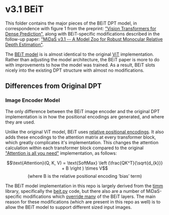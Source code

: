 # v3.1 BEiT

This folder contains the major pieces of the BEiT DPT model, in correspondence with figure 1 from the preprint: ["Vision Transformers for Dense Prediction"](https://arxiv.org/abs/2103.13413), along with BEiT-specific modifications described in the follow-up paper: ["MiDaS v3.1 -- A Model Zoo for Robust Monocular Relative Depth Estimation"](https://arxiv.org/abs/2307.14460).

The [BEiT model](https://arxiv.org/abs/2106.08254) is is almost identical to the original [ViT](https://arxiv.org/abs/2010.11929) implementation. Rather than adjusting the model architecture, the BEiT paper is more to do with improvements to how the model was trained. As a result, BEiT slots nicely into the existing DPT structure with almost no modifications.

## Differences from Original DPT


### Image Encoder Model

The only difference between the BEiT image encoder and the original DPT implementation is in how the positional encodings are generated, and where they are used.

Unlike the original ViT model, BEiT uses [relative positional encodings](https://github.com/heyoeyo/muggled_dpt/tree/main/lib/v31_beit/components). It also adds these encodings to the attention matrix at every transformer block, which greatly complicates it's implementation. This changes the attention calculation within each transformer block compared to the original ["Attention is all you need"](https://arxiv.org/abs/1706.03762) implementation, as follows:

$$\text{Attention}(Q, K, V) = \text{SoftMax} \left (\frac{QK^T}{\sqrt{d_{k}}} + B \right ) \times V$$
$$\text{(where B is the relative positional encoding 'bias' term)}$$

The BEiT model implementation in this repo is largely derived from the [timm](https://github.com/huggingface/pytorch-image-models/tree/7da34a999ab6f365be2ccd223c2cdcaa9a224849/timm) library, specifically the [beit.py](https://github.com/huggingface/pytorch-image-models/blob/7da34a999ab6f365be2ccd223c2cdcaa9a224849/timm/models/beit.py) code, but there also are a number of MiDaS-specific modifications which [override many](https://github.com/isl-org/MiDaS/blob/bdc4ed64c095e026dc0a2f17cabb14d58263decb/midas/backbones/beit.py) of the BEiT layers. The main reason for these modifications (which are present in this repo as well) is to allow the BEiT model to support different sized input images.